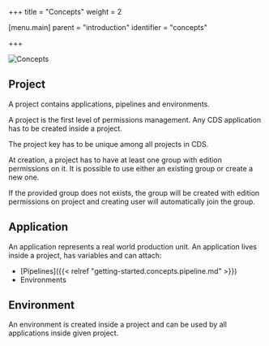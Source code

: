 +++
title = "Concepts"
weight = 2

[menu.main]
parent = "introduction"
identifier = "concepts"

+++

![Concepts](/images/concepts_prj.png)

## Project
A project contains applications, pipelines and environments.

A project is the first level of permissions management. Any CDS application has to be created inside a project.

The project key has to be unique among all projects in CDS.

At creation, a project has to have at least one group with edition permissions on it. It is possible to use either an existing group or create a new one.

If the provided group does not exists, the group will be created with edition permissions on project and creating user will automatically join the group.

## Application

An application represents a real world production unit. An application lives inside a project, has variables and can attach:

* [Pipelines]({{< relref "getting-started.concepts.pipeline.md" >}})
* Environments

## Environment

An environment is created inside a project and can be used by all applications inside given project.

